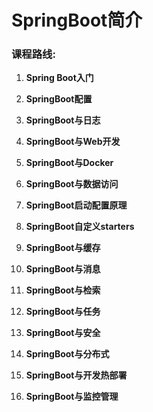 # SpringBoot简介

### 课程路线:

1. **Spring Boot入门**

2. **SpringBoot配置**

3. **SpringBoot与日志**

4. **SpringBoot与Web开发**

5. **SpringBoot与Docker**

6. **SpringBoot与数据访问**

7. **SpringBoot启动配置原理**

8. **SpringBoot自定义starters**

9. **SpringBoot与缓存**

10. **SpringBoot与消息**

11. **SpringBoot与检索**

12. **SpringBoot与任务**

13. **SpringBoot与安全**

14. **SpringBoot与分布式**

15. **SpringBoot与开发热部署**

16. **SpringBoot与监控管理**

